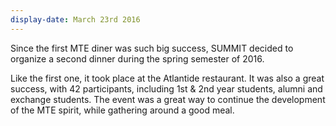 ```yaml
---
display-date: March 23rd 2016
---
```

Since the first MTE diner was such big success, SUMMIT decided to organize a second dinner during the spring semester of 2016.

Like the first one, it took place at the Atlantide restaurant. 
It was also a great success, with 42 participants, including 1st & 2nd year students, alumni and exchange students. 
The event was a great way to continue the development of the MTE spirit, while gathering around a good meal.